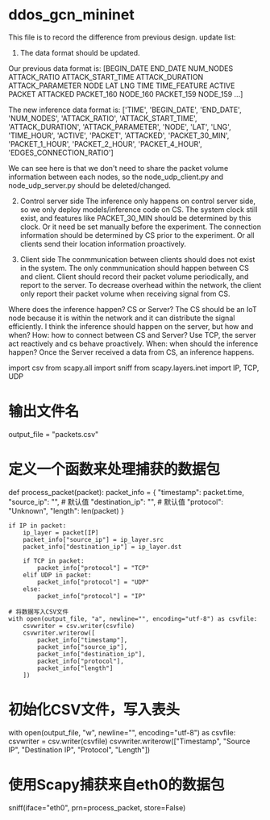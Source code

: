 # ddos_gcn_mininet
This file is to record the difference from previous design.
update list:
1. The data format should be updated.

Our previous data format is:
[BEGIN_DATE	END_DATE	NUM_NODES	ATTACK_RATIO	ATTACK_START_TIME	ATTACK_DURATION	ATTACK_PARAMETER	NODE	LAT	LNG	TIME	TIME_FEATURE	ACTIVE	PACKET	ATTACKED	PACKET_160	NODE_160	PACKET_159	NODE_159 ...]

The new inference data format is:
['TIME', 'BEGIN_DATE', 'END_DATE', 'NUM_NODES', 'ATTACK_RATIO',
       'ATTACK_START_TIME', 'ATTACK_DURATION', 'ATTACK_PARAMETER', 'NODE',
       'LAT', 'LNG', 'TIME_HOUR', 'ACTIVE', 'PACKET', 'ATTACKED',
       'PACKET_30_MIN', 'PACKET_1_HOUR', 'PACKET_2_HOUR', 'PACKET_4_HOUR',
       'EDGES_CONNECTION_RATIO']

We can see here is that we don't need to share the packet volume information between each nodes, so the node_udp_client.py and node_udp_server.py should be deleted/changed.

2. Control server side
The inference only happens on control server side, so we only deploy models/inference code on CS. 
The system clock still exist, and features like PACKET_30_MIN should be determined by this clock. Or it need be set manually before the experiment.
The connection information should be determined by CS prior to the experiment. Or all clients send their location information proactively.

3. Client side
The conmmunication between clients should does not exist in the system. The only conmmunication should happen between CS and client.
Client should record their packet volume periodically, and report to the server. To decrease overhead within the network, the client only report their packet volume when receiving signal from CS.

Where does the inference happen? CS or Server? The CS should be an IoT node because it is within the network and it can distribute the signal efficiently.
I think the inference should happen on the server, but how and when?
How: how to connect between CS and Server?
Use TCP, the server act reactively and cs behave proactively.
When: when should the inference happen?
Once the Server received a data from CS, an inference happens.

import csv
from scapy.all import sniff
from scapy.layers.inet import IP, TCP, UDP

# 输出文件名
output_file = "packets.csv"

# 定义一个函数来处理捕获的数据包
def process_packet(packet):
    packet_info = {
        "timestamp": packet.time,
        "source_ip": "",  # 默认值
        "destination_ip": "",  # 默认值
        "protocol": "Unknown",
        "length": len(packet)
    }

    if IP in packet:
        ip_layer = packet[IP]
        packet_info["source_ip"] = ip_layer.src
        packet_info["destination_ip"] = ip_layer.dst

        if TCP in packet:
            packet_info["protocol"] = "TCP"
        elif UDP in packet:
            packet_info["protocol"] = "UDP"
        else:
            packet_info["protocol"] = "IP"

    # 将数据写入CSV文件
    with open(output_file, "a", newline="", encoding="utf-8") as csvfile:
        csvwriter = csv.writer(csvfile)
        csvwriter.writerow([
            packet_info["timestamp"],
            packet_info["source_ip"],
            packet_info["destination_ip"],
            packet_info["protocol"],
            packet_info["length"]
        ])

# 初始化CSV文件，写入表头
with open(output_file, "w", newline="", encoding="utf-8") as csvfile:
    csvwriter = csv.writer(csvfile)
    csvwriter.writerow(["Timestamp", "Source IP", "Destination IP", "Protocol", "Length"])

# 使用Scapy捕获来自eth0的数据包
sniff(iface="eth0", prn=process_packet, store=False)
